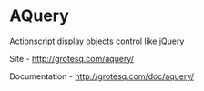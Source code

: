 AQuery
======

Actionscript display objects control like jQuery

Site - http://grotesq.com/aquery/

Documentation - http://grotesq.com/doc/aquery/